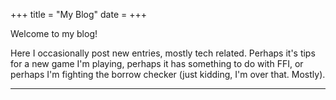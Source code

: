+++
title = "My Blog"
date =
+++

<p id="welcome" onclick="pls_stop()">Welcome to my blog!</p>

Here I occasionally post new entries, mostly tech related. Perhaps it's tips for a new game I'm playing, perhaps it has something to do with FFI, or perhaps I'm fighting the borrow checker (just kidding, I'm over that. Mostly).

---

<script>
    const WELCOME_EN = 'Welcome to my blog!'
    const WELCOME_ES = '¡Bienvenido a mi blog!'
    const APOLOGIES = "ok sorry i'll stop"
    const REWRITE_DELAY = 5000
    const CHAR_DELAY = 30
    const welcome = document.getElementById('welcome')

    let deleting = true
    let english = false
    let stopped = false

    const pls_stop = () => {
        stopped = true
        welcome.innerHTML = APOLOGIES
    }

    const begin_rewrite = () => {
        if (stopped) {
            // now our visitor is angry :(
        } else if (deleting) {
            if (welcome.innerHTML == '…') {
                deleting = false
            } else {
                welcome.innerHTML = welcome.innerHTML.slice(0, -1) || '…'
            }
            setTimeout(begin_rewrite, CHAR_DELAY)
        } else {
            let text = english ? WELCOME_EN : WELCOME_ES
            welcome.innerHTML = text.slice(0, welcome.innerHTML.length + 1)
            deleting = welcome.innerHTML.length == text.length
            english ^= deleting
            setTimeout(begin_rewrite, deleting ? REWRITE_DELAY : CHAR_DELAY)
        }
    }

    setTimeout(begin_rewrite, REWRITE_DELAY)
</script>
